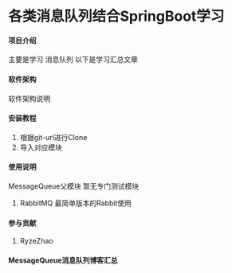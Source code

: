 # 各类消息队列结合SpringBoot学习

#### 项目介绍
主要是学习 消息队列
以下是学习汇总文章

#### 软件架构
软件架构说明


#### 安装教程

1. 根据git-url进行Clone
2. 导入对应模块

#### 使用说明
MessageQueue父模块
暂无专门测试模块


1. RabbitMQ
    最简单版本的Rabbit使用
  



#### 参与贡献

1. RyzeZhao

#### MessageQueue消息队列博客汇总